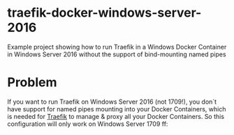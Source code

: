 # traefik-docker-windows-server-2016
Example project showing how to run Traefik in a Windows Docker Container in Windows Server 2016 without the support of bind-mounting named pipes


# Problem

If you want to run Traefik on Windows Server 2016 (not 1709!), you don´t have support for named pipes mounting into your Docker Containers, which is needed for [Traefik](https://traefik.io/) to manage & proxy all your Docker Containers. So this configuration will only work on Windows Server 1709 ff:

```

```
